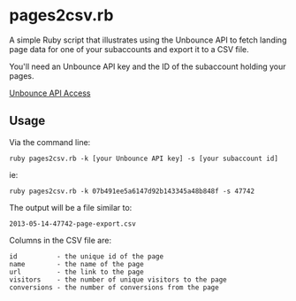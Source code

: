 # pages2csv.rb

A simple Ruby script that illustrates using the Unbounce API to fetch
landing page data for one of your subaccounts and export it to a CSV file.

You'll need an Unbounce API key and the ID of the subaccount
holding your pages.

[Unbounce API Access](https://api.unbounce.com/doc/requesting_access)

## Usage

Via the command line:

    ruby pages2csv.rb -k [your Unbounce API key] -s [your subaccount id]

ie:

    ruby pages2csv.rb -k 07b491ee5a6147d92b143345a48b848f -s 47742

The output will be a file similar to:

    2013-05-14-47742-page-export.csv

Columns in the CSV file are:

    id          - the unique id of the page
    name        - the name of the page
    url         - the link to the page
    visitors    - the number of unique visitors to the page
    conversions - the number of conversions from the page
